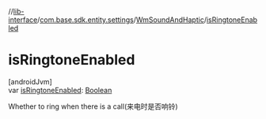 //[lib-interface](../../../index.md)/[com.base.sdk.entity.settings](../index.md)/[WmSoundAndHaptic](index.md)/[isRingtoneEnabled](is-ringtone-enabled.md)

# isRingtoneEnabled

[androidJvm]\
var [isRingtoneEnabled](is-ringtone-enabled.md): [Boolean](https://kotlinlang.org/api/latest/jvm/stdlib/kotlin/-boolean/index.html)

Whether to ring when there is a call(来电时是否响铃)
